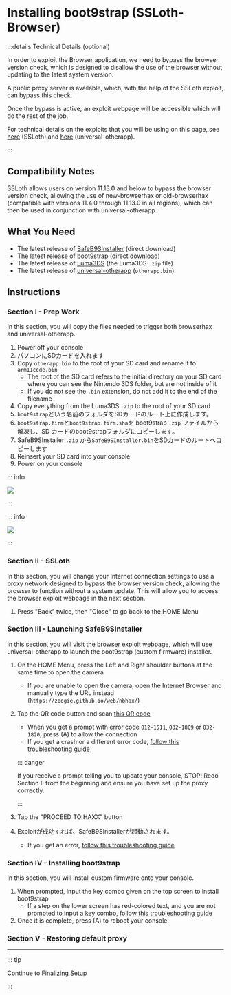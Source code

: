 # Installing boot9strap (SSLoth-Browser)

:::details Technical Details (optional)

In order to exploit the Browser application, we need to bypass the browser version check, which is designed to disallow the use of the browser without updating to the latest system version.

A public proxy server is available, which, with the help of the SSLoth exploit, can bypass this check.

Once the bypass is active, an exploit webpage will be accessible which will do the rest of the job.

For technical details on the exploits that you will be using on this page, see [here](https://github.com/MrNbaYoh/3ds-ssloth) (SSLoth) and [here](https://github.com/TuxSH/universal-otherapp) (universal-otherapp).

:::

## Compatibility Notes

SSLoth allows users on version 11.13.0 and below to bypass the browser version check, allowing the use of new-browserhax or old-browserhax (compatible with versions 11.4.0 through 11.13.0 in all regions), which can then be used in conjunction with universal-otherapp.

## What You Need

- The latest release of [SafeB9SInstaller](https://github.com/d0k3/SafeB9SInstaller/releases/download/v0.0.7/SafeB9SInstaller-20170605-122940.zip) (direct download)
- The latest release of [boot9strap](https://github.com/SciresM/boot9strap/releases/download/1.4/boot9strap-1.4.zip) (direct download)
- The latest release of [Luma3DS](https://github.com/LumaTeam/Luma3DS/releases/latest) (the Luma3DS `.zip` file)
- The latest release of [universal-otherapp](https://github.com/TuxSH/universal-otherapp/releases/latest) (`otherapp.bin`)

## Instructions

### Section I - Prep Work

In this section, you will copy the files needed to trigger both browserhax and universal-otherapp.

1. Power off your console
2. パソコンにSDカードを入れます
3. Copy `otherapp.bin` to the root of your SD card and rename it to `arm11code.bin`
    - The root of the SD card refers to the initial directory on your SD card where you can see the Nintendo 3DS folder, but are not inside of it
    - If you do not see the `.bin` extension, do not add it to the end of the filename
4. Copy everything from the Luma3DS `.zip` to the root of your SD card
5. `boot9strap`という名前のフォルダをSDカードのルート上に作成します。
6. `boot9strap.firm`と`boot9strap.firm.sha`を boot9strap `.zip` ファイルから解凍し、SD カードのboot9strapフォルダにコピーします。
7. SafeB9SInstaller `.zip` から`SafeB9SInstaller.bin`をSDカードのルートへコピーします
8. Reinsert your SD card into your console
9. Power on your console

::: info

![](/images/screenshots/ssloth-root-layout.png)

:::

::: info

![](/images/screenshots/boot9strap-folder.png)

:::

### Section II - SSLoth

In this section, you will change your Internet connection settings to use a proxy network designed to bypass the browser version check, allowing the browser to function without a system update. This will allow you to access the browser exploit webpage in the next section.

<!--@include: ./_include/addproxy.md -->

1. Press "Back" twice, then "Close" to go back to the HOME Menu

### Section III - Launching SafeB9SInstaller

In this section, you will visit the browser exploit webpage, which will use universal-otherapp to launch the boot9strap (custom firmware) installer.

1. On the HOME Menu, press the Left and Right shoulder buttons at the same time to open the camera
    - If you are unable to open the camera, open the Internet Browser and manually type the URL instead (`https://zoogie.github.io/web/nbhax/`)

2. Tap the QR code button and scan [this QR code](http://api.qrserver.com/v1/create-qr-code/?color=000000&bgcolor=FFFFFF&data=https%3A%2F%2Fzoogie.github.io%2Fweb%2Fnbhax&qzone=1&margin=0&size=400x400&ecc=L)

    - When you get a prompt with error code `012-1511`, `032-1809` or `032-1820`, press (A) to allow the connection
    - If you get a crash or a different error code, [follow this troubleshooting guide](troubleshooting-ssloth-browser)

    ::: danger

    If you receive a prompt telling you to update your console, STOP! Redo Section II from the beginning and ensure you have set up the proxy correctly.

    :::

3. Tap the "PROCEED TO HAXX" button

4. Exploitが成功すれば、SafeB9SInstallerが起動されます。
    - If you get an error, [follow this troubleshooting guide](troubleshooting-ssloth-browser)

### Section IV - Installing boot9strap

In this section, you will install custom firmware onto your console.

1. When prompted, input the key combo given on the top screen to install boot9strap
    - If a step on the lower screen has red-colored text, and you are not prompted to input a key combo, [follow this troubleshooting guide](troubleshooting-ssloth-browser)
2. Once it is complete, press (A) to reboot your console

<!--@include: ./_include/configure-luma3ds.md -->

### Section V - Restoring default proxy

<!--@include: ./_include/rmproxy.md -->

<!--@include: ./_include/luma3ds-installed-note.md -->

___

::: tip

Continue to [Finalizing Setup](finalizing-setup)

:::
